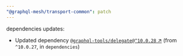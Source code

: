 ```yaml
---
"@graphql-mesh/transport-common": patch
---
```

dependencies updates:
  - Updated dependency [`@graphql-tools/delegate@^10.0.28` ↗︎](https://www.npmjs.com/package/@graphql-tools/delegate/v/10.0.28) (from `^10.0.27`, in `dependencies`)
